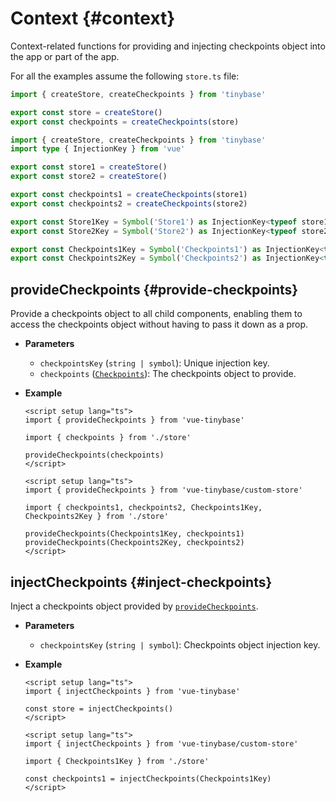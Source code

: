 # Context {#context}

Context-related functions for providing and injecting checkpoints object into the app or part of the app.

For all the examples assume the following `store.ts` file:

<div class="hide-custom-store">

```ts
import { createStore, createCheckpoints } from 'tinybase'

export const store = createStore()
export const checkpoints = createCheckpoints(store)
```

</div>

<div class="hide-default-store">

```ts
import { createStore, createCheckpoints } from 'tinybase'
import type { InjectionKey } from 'vue'

export const store1 = createStore()
export const store2 = createStore()

export const checkpoints1 = createCheckpoints(store1)
export const checkpoints2 = createCheckpoints(store2)

export const Store1Key = Symbol('Store1') as InjectionKey<typeof store1>
export const Store2Key = Symbol('Store2') as InjectionKey<typeof store2>

export const Checkpoints1Key = Symbol('Checkpoints1') as InjectionKey<typeof checkpoints1>
export const Checkpoints2Key = Symbol('Checkpoints2') as InjectionKey<typeof checkpoints2>
```

</div>

## provideCheckpoints {#provide-checkpoints}

Provide a checkpoints object to all child components, enabling them to access the checkpoints object without having to pass it down as a prop.

- **Parameters**

  <div class="hide-default-store">

  - `checkpointsKey` (`string | symbol`): Unique injection key.

  </div>

  - `checkpoints` ([`Checkpoints`](https://tinybase.org/api/checkpoints/interfaces/checkpoints/checkpoints/)): The checkpoints object to provide.

- **Example**

  <div class="hide-custom-store">

  ```vue
  <script setup lang="ts">
  import { provideCheckpoints } from 'vue-tinybase'

  import { checkpoints } from './store'

  provideCheckpoints(checkpoints)
  </script>
  ```

  </div>

  <div class="hide-default-store">

  ```vue
  <script setup lang="ts">
  import { provideCheckpoints } from 'vue-tinybase/custom-store'

  import { checkpoints1, checkpoints2, Checkpoints1Key, Checkpoints2Key } from './store'

  provideCheckpoints(Checkpoints1Key, checkpoints1)
  provideCheckpoints(Checkpoints2Key, checkpoints2)
  </script>
  ```

  </div>

## injectCheckpoints {#inject-checkpoints}

Inject a checkpoints object provided by [`provideCheckpoints`](/api/checkpoints/context#provide-checkpoints).

<div class="hide-default-store">

- **Parameters**

  - `checkpointsKey` (`string | symbol`): Checkpoints object injection key.

</div>

- **Example**

  <div class="hide-custom-store">

  ```vue
  <script setup lang="ts">
  import { injectCheckpoints } from 'vue-tinybase'

  const store = injectCheckpoints()
  </script>
  ```

  </div>

  <div class="hide-default-store">

  ```vue
  <script setup lang="ts">
  import { injectCheckpoints } from 'vue-tinybase/custom-store'

  import { Checkpoints1Key } from './store'

  const checkpoints1 = injectCheckpoints(Checkpoints1Key)
  </script>
  ```

  </div>
